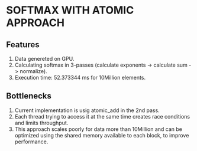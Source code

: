 # SOFTMAX WITH ATOMIC APPROACH

## Features
1. Data genereted on GPU.
2. Calculating softmax in 3-passes (calculate exponents -> calculate sum -> normalize).
3. Execution time: 52.373344 ms for 10Million elements.

## Bottlenecks
1. Current implementation is usig atomic_add in the 2nd pass.
2. Each thread trying to access it at the same time creates race conditions and limits throughput.
3. This approach scales poorly for data more than 10Million and can be optimized using the shared memory available to each block, to improve performance.

